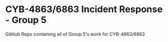 # CYB-4863/6863 Incident Response - Group 5

GitHub Repo containing all of Group 5's work for CYB-4863/6863
